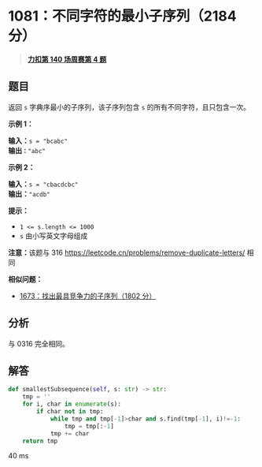 # 1081：不同字符的最小子序列（2184 分）


> <u>**[力扣第 140 场周赛第 4 题](https://leetcode.cn/problems/smallest-subsequence-of-distinct-characters/)**</u>

## 题目

<p>返回 <code>s</code> 字典序最小的<span data-keyword="subsequence-array">子序列</span>，该子序列包含 <code>s</code> 的所有不同字符，且只包含一次。</p>



<p><strong>示例 1：</strong></p>

<pre>
<strong>输入：</strong><code>s = "bcabc"</code>
<strong>输出<code>：</code></strong><code>"abc"</code>
</pre>

<p><strong>示例 2：</strong></p>

<pre>
<strong>输入：</strong><code>s = "cbacdcbc"</code>
<strong>输出：</strong><code>"acdb"</code></pre>



<p><strong>提示：</strong></p>

<ul>
<li><code>1 &lt;= s.length &lt;= 1000</code></li>
<li><code>s</code> 由小写英文字母组成</li>
</ul>



<p><strong>注意：</strong>该题与 316 <a href="https://leetcode.cn/problems/remove-duplicate-letters/">https://leetcode.cn/problems/remove-duplicate-letters/</a> 相同</p>


**相似问题：**
- [1673：找出最具竞争力的子序列（1802 分）](/leetcode/1673)


## 分析


与 0316 完全相同。


## 解答

```python
def smallestSubsequence(self, s: str) -> str:
	tmp = ''
	for i, char in enumerate(s):
		if char not in tmp:
			while tmp and tmp[-1]>char and s.find(tmp[-1], i)!=-1:
				tmp = tmp[:-1]
			tmp += char
	return tmp
```

40 ms

